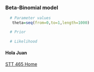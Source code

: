 ### Beta-Binomial model

```R
  # Parameter values 
   theta=seq(from=0,to=1,length=1000)

  # Prior
  
  # Likelihood
```
#### Hola Juan

[STT 465 Home](https://github.com/gdlc/STT465)

